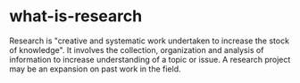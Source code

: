 # what-is-research
Research is "creative and systematic work undertaken to increase the stock of knowledge". It involves the collection, organization and analysis of information to increase understanding of a topic or issue. A research project may be an expansion on past work in the field.
